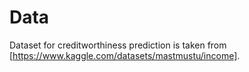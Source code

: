 # Data
Dataset for creditworthiness prediction is taken from [https://www.kaggle.com/datasets/mastmustu/income].
